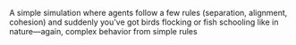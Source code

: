 A simple simulation where agents follow a few rules (separation, alignment, cohesion) and suddenly you’ve got birds flocking or fish schooling like in nature—again, complex behavior from simple rules

